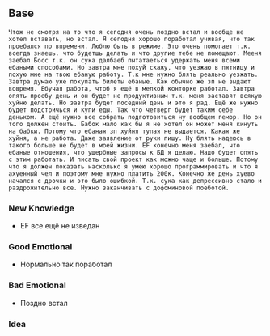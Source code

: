 ## Base
	Чтож не смотря на то что я сегодня очень поздно встал и вообще не хотел вставать, но встал. Я сегодня хорошо поработал учивая, что так проебался по впремени. Люблю быть в режиме. Это очень помогает т.к. всегда знаешь. что будетшь делать и что другие тебе не помещают. Мееня заебал Босс т.к. он сука далбаеб пытатаеться удержать меня всеми ебаными способами. Но завтра мне похуй скажу, что уезжаю в пятницу и похую мне на твою ебаную работу. Т.к мне нужно блять реально уезжать. Завтра думаю уже покупать билеты ебаные. Как обычно же зп не выдают вовремя. Ебучая работа, чтоб я ещё в мелкой конторке работал. Завтра опять проебу день и он будет не продуктивным т.к. меня заставят всякую хуйню делать. Но завтра будет поседний день и это я рад. Ещё же нужно будет подстричься и купи еды. Так что четверг будет таким себе деньком. А ещё нужно все собрать подготовиться ну вообщем гемор. Но он того должен стоить. Бабок мало как бы я не хотел он может меня кинуть на бабки. Потому что ебаная зп хуйня тупая не выдается. Какая же хуйня, а не работа. Даже заявление от руки пишу. Ну блять надеюсь в такого больше не будет в моей жизни. EF конечно меня заебал, что ебаные отношения, что ущербные запросы к БД я делаю. Надо будет опять с этим работать. И писать свой проект как можно чаще и больше. Потому что я должен показать насколько я умею хорошо программировать и что я ахуенный чел и поэтому мне нужно платить 200к. Конечно же день хуево начался с дрочки и это было ошибкой. Т.к. сука как депрессивно стало и раздрожительно все. Нужно заканчивать с дофоминовой поеботой.

### New Knowledge
- EF все ещё не изведан

### Good Emotional
- Нормально так поработал

### Bad Emotional
- Поздно встал

### Idea

